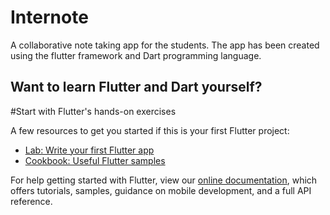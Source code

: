 # Internote

A collaborative note taking app for the students. The app has been created using the flutter framework and Dart programming language.

## Want to learn Flutter and Dart yourself?

#Start with Flutter's hands-on exercises

A few resources to get you started if this is your first Flutter project:

- [Lab: Write your first Flutter app](https://flutter.dev/docs/get-started/codelab)
- [Cookbook: Useful Flutter samples](https://flutter.dev/docs/cookbook)

For help getting started with Flutter, view our
[online documentation](https://flutter.dev/docs), which offers tutorials,
samples, guidance on mobile development, and a full API reference.
